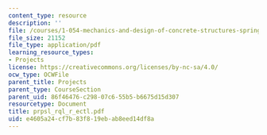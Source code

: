 ```yaml
---
content_type: resource
description: ''
file: /courses/1-054-mechanics-and-design-of-concrete-structures-spring-2004/e4605a24cf7b83f819ebab8eed14df8a_prpsl_rql_r_ectl.pdf
file_size: 21152
file_type: application/pdf
learning_resource_types:
- Projects
license: https://creativecommons.org/licenses/by-nc-sa/4.0/
ocw_type: OCWFile
parent_title: Projects
parent_type: CourseSection
parent_uid: 86f46476-c298-07c6-55b5-b6675d15d307
resourcetype: Document
title: prpsl_rql_r_ectl.pdf
uid: e4605a24-cf7b-83f8-19eb-ab8eed14df8a
---
```

